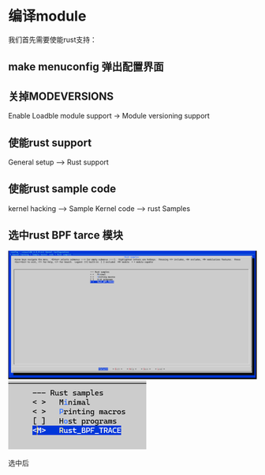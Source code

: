 # 编译module
我们首先需要使能rust支持：
##  make menuconfig 弹出配置界面
## 关掉MODEVERSIONS
Enable Loadble module support -> Module versioning support
## 使能rust support 
General setup --> Rust support
## 使能rust sample code 
kernel hacking --> Sample Kernel code --> rust Samples 
## 选中rust BPF tarce 模块

![alt text](image-1.png)
![alt text](image-2.png)

选中后